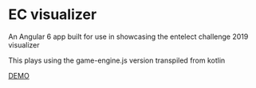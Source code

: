 <h1>EC visualizer</h1>

<p>An Angular 6 app built for use in showcasing the entelect challenge 2019 visualizer
</p>

<p>This plays using the game-engine.js version transpiled from kotlin</p>
<a href="https://laughing-bassi-41e879.netlify.com/">DEMO</a>
